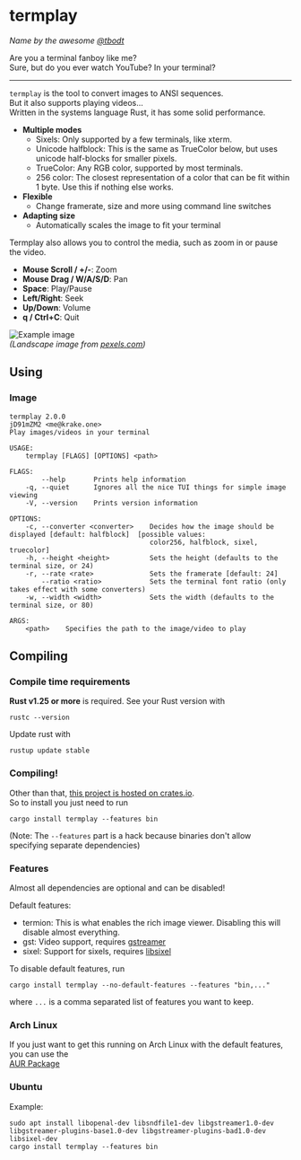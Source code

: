 # termplay
*Name by the awesome [@tbodt](https://github.com/tbodt)*

Are you a terminal fanboy like me?  
Sure, but do you ever watch YouTube? In your terminal?

----------------------------------------------------

`termplay` is the tool to convert images to ANSI sequences.  
But it also supports playing videos...  
Written in the systems language Rust, it has some solid performance.

  - **Multiple modes**
    - Sixels: Only supported by a few terminals, like xterm.
    - Unicode halfblock: This is the same as TrueColor below, but uses unicode half-blocks for smaller pixels.
    - TrueColor: Any RGB color, supported by most terminals.
    - 256 color: The closest representation of a color that can be fit within 1 byte. Use this if nothing else works.
  - **Flexible**
    - Change framerate, size and more using command line switches
  - **Adapting size**
    - Automatically scales the image to fit your terminal

Termplay also allows you to control the media, such as zoom in or pause the video.  

  - **Mouse Scroll / +/-**: Zoom
  - **Mouse Drag / W/A/S/D**: Pan
  - **Space**: Play/Pause
  - **Left/Right**: Seek
  - **Up/Down**: Volume
  - **q / Ctrl+C**: Quit

![Example image](https://i.imgur.com/54MXrSk.png)  
*(Landscape image from [pexels.com](https://www.pexels.com/photo/beautiful-holiday-lake-landscape-358482/))*

## Using

### Image

```
termplay 2.0.0
jD91mZM2 <me@krake.one>
Play images/videos in your terminal

USAGE:
    termplay [FLAGS] [OPTIONS] <path>

FLAGS:
        --help       Prints help information
    -q, --quiet      Ignores all the nice TUI things for simple image viewing
    -V, --version    Prints version information

OPTIONS:
    -c, --converter <converter>    Decides how the image should be displayed [default: halfblock]  [possible values:
                                   color256, halfblock, sixel, truecolor]
    -h, --height <height>          Sets the height (defaults to the terminal size, or 24)
    -r, --rate <rate>              Sets the framerate [default: 24]
        --ratio <ratio>            Sets the terminal font ratio (only takes effect with some converters)
    -w, --width <width>            Sets the width (defaults to the terminal size, or 80)

ARGS:
    <path>    Specifies the path to the image/video to play
```

## Compiling

### Compile time requirements

**Rust v1.25 or more** is required. See your Rust version with
```
rustc --version
```
Update rust with
```
rustup update stable
```

### Compiling!

Other than that, [this project is hosted on crates.io](https://crates.io/crates/termplay).  
So to install you just need to run
```
cargo install termplay --features bin
```

(Note: The `--features` part is a hack because binaries don't allow specifying separate dependencies)

### Features

Almost all dependencies are optional and can be disabled!

Default features:

  - termion: This is what enables the rich image viewer. Disabling this will disable almost everything.
  - gst: Video support, requires [gstreamer](https://gstreamer.freedesktop.org/)
  - sixel: Support for sixels, requires [libsixel](https://github.com/saitoha/libsixel)

To disable default features, run  

```
cargo install termplay --no-default-features --features "bin,..."
```
where `...` is a comma separated list of features you want to keep.

### Arch Linux

If you just want to get this running on Arch Linux with the default features, you can use the  
[AUR Package](https://aur.archlinux.org/packages/termplay/)

### Ubuntu

Example:

```
sudo apt install libopenal-dev libsndfile1-dev libgstreamer1.0-dev libgstreamer-plugins-base1.0-dev libgstreamer-plugins-bad1.0-dev libsixel-dev
cargo install termplay --features bin
```
